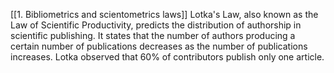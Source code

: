 [[1. Bibliometrics and scientometrics laws]]
Lotka's Law, also known as the Law of Scientific Productivity, predicts the distribution of authorship in scientific publishing. It states that the number of authors producing a certain number of publications decreases as the number of publications increases. Lotka observed that 60% of contributors publish only one article.